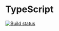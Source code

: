 # TypeScript

[![Build status](https://ci.appveyor.com/api/projects/status/n7b8gge38ctv0pc3?svg=true)](https://ci.appveyor.com/project/Khavatary/newtype)